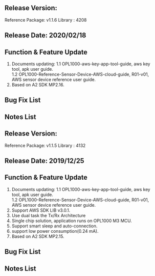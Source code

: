 ## Release Version:

Reference Package: v1.1.6
Library : 4208

## Release Date: 2020/02/18

## Function & Feature Update 
1. Documents updating:
    1.1 OPL1000-aws-key-app-tool-guide, aws key tool, apk user guide.  
    1.2 OPL1000-Reference-Sensor-Device-AWS-cloud-guide, R01-v01, AWS sensor device reference user guide.  
2. Based on A2 SDK MP2.16.

## Bug Fix List 

## Notes List


## Release Version:

Reference Package: v1.1.5
Library : 4132

## Release Date: 2019/12/25

## Function & Feature Update 
1. Documents updating:
    1.1 OPL1000-aws-key-app-tool-guide, aws key tool, apk user guide.  
    1.2 OPL1000-Reference-Sensor-Device-AWS-cloud-guide, R01-v01, AWS sensor device reference user guide.  
2. Support AWS SDK LIB v3.0.1.
3. Use dual task the Tx/Rx Architecture
4. Single chip solution, application runs on OPL1000 M3 MCU. 
5. Support smart sleep and auto-connection.
6. support low power consumption(0.24 mA). 
7. Based on A2 SDK MP2.15.

## Bug Fix List 

## Notes List

